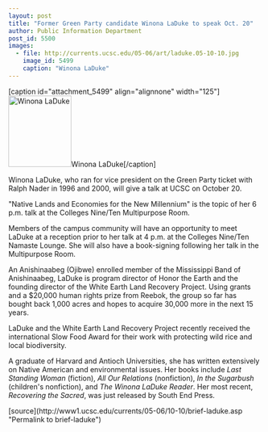 ```yaml
---
layout: post
title: "Former Green Party candidate Winona LaDuke to speak Oct. 20"
author: Public Information Department
post_id: 5500
images:
  - file: http://currents.ucsc.edu/05-06/art/laduke.05-10-10.jpg
    image_id: 5499
    caption: "Winona LaDuke"
---
```


[caption id="attachment_5499" align="alignnone" width="125"]<a href="http://localhost/mysite/wp-content/uploads/2005/10/laduke.05-10-10.jpg"><img class="size-full wp-image-5499" src="http://localhost/mysite/wp-content/uploads/2005/10/laduke.05-10-10.jpg" alt="Winona LaDuke" width="125" height="141" /></a>Winona LaDuke[/caption]
<a name="content" id="content"></a><br>
<p>
  Winona LaDuke, who ran for vice president on the Green Party ticket with Ralph Nader in 1996 and 2000, will give a talk at UCSC on October 20.
</p>
<p>
  "Native Lands and Economies for the New Millennium" is the topic of her 6 p.m. talk at the Colleges Nine/Ten Multipurpose Room.
</p>
<p>
  Members of the campus community will have an opportunity to meet LaDuke at a reception prior to her talk at 4 p.m. at the Colleges Nine/Ten Namaste Lounge. She will also have a book-signing following her talk in the Multipurpose Room.
</p>
<p>
  An Anishinaabeg (Ojibwe) enrolled member of the Mississippi Band of Anishinaabeg, LaDuke is program director of Honor the Earth and the founding director of the White Earth Land Recovery Project. Using grants and a $20,000 human rights prize from Reebok, the group so far has bought back 1,000 acres and hopes to acquire 30,000 more in the next 15 years.
</p>
<p>
  LaDuke and the White Earth Land Recovery Project recently received the international Slow Food Award for their work with protecting wild rice and local biodiversity.
</p>
<p>
  A graduate of Harvard and Antioch Universities, she has written extensively on Native American and environmental issues. Her books include <i>Last Standing Woman</i> (fiction), <i>All Our Relations</i> (nonfiction), <i>In the Sugarbush</i> (children's nonfiction), and <i>The Winona LaDuke Reader</i>. Her most recent, <i>Recovering the Sacred</i>, was just released by South End Press.
</p>
[source](http://www1.ucsc.edu/currents/05-06/10-10/brief-laduke.asp "Permalink to brief-laduke")
